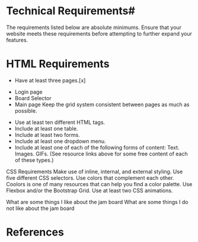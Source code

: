 # Technical Requirements#

The requirements listed below are absolute minimums. Ensure that your website 
meets these requirements before attempting to further expand your features.

# HTML Requirements

* Have at least three pages.[x]
 - Login page
 - Board Selector
 - Main page
Keep the grid system consistent between pages as much as possible.
* Use at least ten different HTML tags.
* Include at least one table.
* Include at least two forms.
* Include at least one dropdown menu.
* Include at least one of each of the following forms of content: 
Text.
Images.
GIFs.
(See resource links above for some free content of each of these types.)

CSS Requirements
Make use of inline, internal, and external styling.
Use five different CSS selectors.
Use colors that complement each other.
Coolors is one of many resources that can help you find a color palette.
Use Flexbox and/or the Bootstrap Grid.
Use at least two CSS animations.

What are some  things I like about the jam board
What are some things I do not like about the jam board

# References 